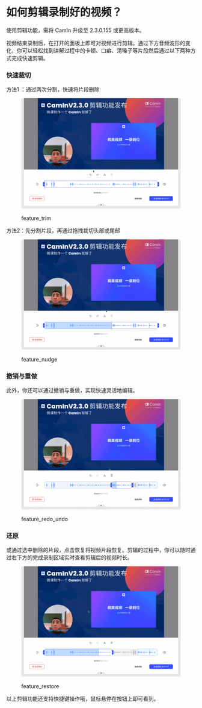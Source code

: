 # 如何剪辑录制好的视频？

使用剪辑功能，需将 CamIn 升级至 2.3.0.155 或更高版本。

视频结束录制后，在打开的面板上即可对视频进行剪辑。通过下方音频波形的变化，你可以轻松找到讲解过程中的卡顿、口癖、清嗓子等片段然后通过以下两种方式完成快速剪辑。

### 快速裁切

方法1 ：通过两次分割，快速将片段删除

<figure><img src="../.gitbook/assets/分割.gif" alt=""><figcaption><p>feature_trim</p></figcaption></figure>

方法2：先分割片段，再通过拖拽裁切头部或尾部

<figure><img src="../.gitbook/assets/分割后拖拽裁切.gif" alt=""><figcaption><p>feature_nudge</p></figcaption></figure>

### 撤销与重做

此外，你还可以通过撤销与重做，实现快速灵活地编辑。

<figure><img src="../.gitbook/assets/撤销和重做.gif" alt=""><figcaption><p>feature_redo_undo</p></figcaption></figure>

### 还原

或通过选中删除的片段，点击恢复将视频片段恢复。剪辑的过程中，你可以随时通过右下方的完成录制区域实时查看剪辑后的视频时长。

<figure><img src="../.gitbook/assets/删除与还原.gif" alt=""><figcaption><p>feature_restore</p></figcaption></figure>

以上剪辑功能还支持快捷键操作哦，鼠标悬停在按钮上即可看到。
